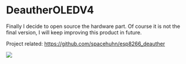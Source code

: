 # DeautherOLEDV4
Finally I decide to open source the hardware part.
Of course it is not the final version, I will keep improving this product in future.


Project related: https://github.com/spacehuhn/esp8266_deauther


![](https://github.com/lspoplove/D-duino/blob/master/Documents/1%20-%20%E9%80%9F%E5%8D%96%E9%80%9A.jpg)

